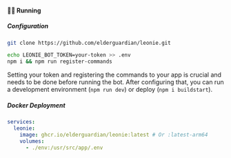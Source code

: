 #### 🏃‍♀️ Running

##### Configuration

```bash
git clone https://github.com/elderguardian/leonie.git

echo LEONIE_BOT_TOKEN=your-token >> .env
npm i && npm run register-commands
```

Setting your token and registering the commands to your app is crucial
and needs to be done before running the bot.
After configuring that, you can run a development environment (`npm run dev`) or deploy (`npm i buildstart`).

##### Docker Deployment

```yaml
services:
  leonie:
    image: ghcr.io/elderguardian/leonie:latest # Or :latest-arm64
    volumes:
      - ./env:/usr/src/app/.env
```